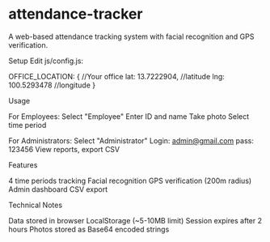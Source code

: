 # attendance-tracker
A web-based attendance tracking system with facial recognition and GPS verification.

Setup
Edit js/config.js:

OFFICE_LOCATION: {
    //Your office
    lat: 13.7222904,    //latitude
    lng: 100.5293478    //longitude
}

Usage

For Employees:
Select "Employee"
Enter ID and name
Take photo
Select time period

For Administrators:
Select "Administrator"
Login: admin@gmail.com pass: 123456
View reports, export CSV


Features

4 time periods tracking
Facial recognition
GPS verification (200m radius)
Admin dashboard
CSV export


Technical Notes

Data stored in browser LocalStorage (~5-10MB limit)
Session expires after 2 hours
Photos stored as Base64 encoded strings